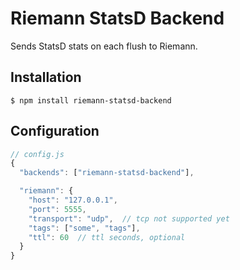 # Riemann StatsD Backend

Sends StatsD stats on each flush to Riemann.

## Installation

    $ npm install riemann-statsd-backend

## Configuration

```js
// config.js
{
  "backends": ["riemann-statsd-backend"],

  "riemann": {
    "host": "127.0.0.1",
    "port": 5555,
    "transport": "udp",  // tcp not supported yet
    "tags": ["some", "tags"],
    "ttl": 60  // ttl seconds, optional
  }
}
```